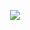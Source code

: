 <p align="center">
  <img src="https://streak-stats.demolab.com?user=Soryyyn&theme=dracula&hide_border=true&border_radius=5&date_format=j%20M%5B%20Y%5D"/>
</p>

